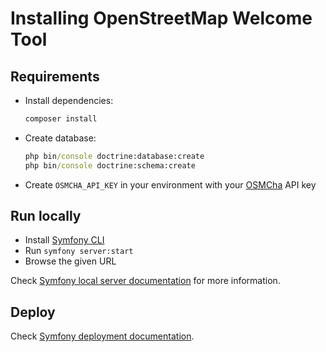 # Installing OpenStreetMap Welcome Tool

## Requirements

- Install dependencies:

  ```cmd
  composer install
  ```

- Create database:

  ```cmd
  php bin/console doctrine:database:create
  php bin/console doctrine:schema:create
  ```

- Create `OSMCHA_API_KEY` in your environment with your [OSMCha](https://osmcha.org/) API key

## Run locally

- Install [Symfony CLI](https://symfony.com/download)
- Run `symfony server:start`
- Browse the given URL

Check [Symfony local server documentation](https://symfony.com/doc/current/setup/symfony_server.html) for more information.

## Deploy

Check [Symfony deployment documentation](https://symfony.com/doc/current/deployment.html).
